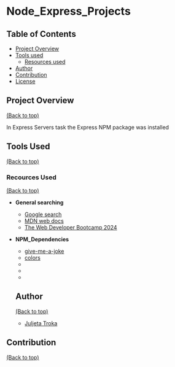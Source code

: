 # Node_Express_Projects

## Table of Contents

- [Project Overview](#project-overview)
- [Tools used](#tools-used)
     - [Resources used](#resources-used)
- [Author](#author)
- [Contribution](#contribution)
- [License](#license)


## Project Overview

[(Back to top)](#table-of-contents)


In Express Servers task the Express NPM package was installed 

## Tools Used

[(Back to top)](#table-of-contents)

### Recources Used

[(Back to top)](#table-of-contents)

- **General searching**
  - [Google search](https://www.google.com/)
  - [MDN web docs](https://developer.mozilla.org/en-US/)
  - [The Web Developer Bootcamp 2024](https://www.udemy.com/course/the-web-developer-bootcamp/)
  
- **NPM_Dependencies**
  - [give-me-a-joke](https://www.npmjs.com/package/give-me-a-joke)
  - [colors](https://www.npmjs.com/package/colors)
  - []()
  - []()
  - []()

  ## Author 

  [(Back to top)](#table-of-contents)

  - [Juljeta Troka](https://www.linkedin.com/in/juljetatroka/)


## Contribution 

[(Back to top)](#table-of-contents)